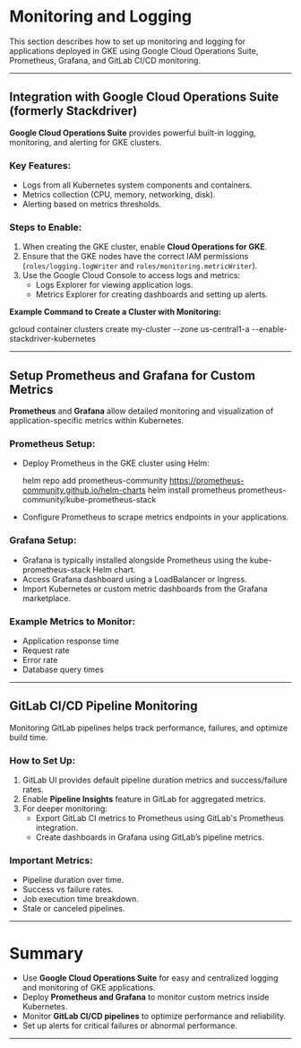 # Monitoring and Logging

This section describes how to set up monitoring and logging for applications deployed in GKE using Google Cloud Operations Suite, Prometheus, Grafana, and GitLab CI/CD monitoring.

---

## Integration with Google Cloud Operations Suite (formerly Stackdriver)

**Google Cloud Operations Suite** provides powerful built-in logging, monitoring, and alerting for GKE clusters.

### Key Features:
- Logs from all Kubernetes system components and containers.
- Metrics collection (CPU, memory, networking, disk).
- Alerting based on metrics thresholds.

### Steps to Enable:
1. When creating the GKE cluster, enable **Cloud Operations for GKE**.
2. Ensure that the GKE nodes have the correct IAM permissions (`roles/logging.logWriter` and `roles/monitoring.metricWriter`).
3. Use the Google Cloud Console to access logs and metrics:
   - Logs Explorer for viewing application logs.
   - Metrics Explorer for creating dashboards and setting up alerts.

**Example Command to Create a Cluster with Monitoring:**

gcloud container clusters create my-cluster
--zone us-central1-a
--enable-stackdriver-kubernetes

---

## Setup Prometheus and Grafana for Custom Metrics

**Prometheus** and **Grafana** allow detailed monitoring and visualization of application-specific metrics within Kubernetes.

### Prometheus Setup:
- Deploy Prometheus in the GKE cluster using Helm:
  
  helm repo add prometheus-community https://prometheus-community.github.io/helm-charts
  helm install prometheus prometheus-community/kube-prometheus-stack

- Configure Prometheus to scrape metrics endpoints in your applications.

### Grafana Setup:
- Grafana is typically installed alongside Prometheus using the kube-prometheus-stack Helm chart.
- Access Grafana dashboard using a LoadBalancer or Ingress.
- Import Kubernetes or custom metric dashboards from the Grafana marketplace.

### Example Metrics to Monitor:
- Application response time
- Request rate
- Error rate
- Database query times

---

## GitLab CI/CD Pipeline Monitoring

Monitoring GitLab pipelines helps track performance, failures, and optimize build time.

### How to Set Up:
1. GitLab UI provides default pipeline duration metrics and success/failure rates.
2. Enable **Pipeline Insights** feature in GitLab for aggregated metrics.
3. For deeper monitoring:
   - Export GitLab CI metrics to Prometheus using GitLab's Prometheus integration.
   - Create dashboards in Grafana using GitLab’s pipeline metrics.
   
### Important Metrics:
- Pipeline duration over time.
- Success vs failure rates.
- Job execution time breakdown.
- Stale or canceled pipelines.

---

# Summary

- Use **Google Cloud Operations Suite** for easy and centralized logging and monitoring of GKE applications.
- Deploy **Prometheus and Grafana** to monitor custom metrics inside Kubernetes.
- Monitor **GitLab CI/CD pipelines** to optimize performance and reliability.
- Set up alerts for critical failures or abnormal performance.

---